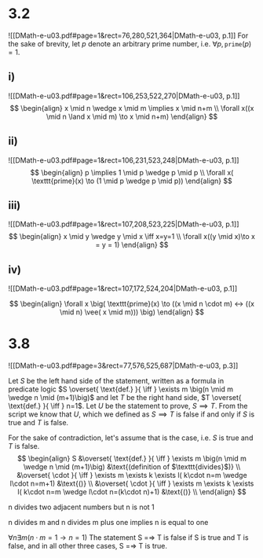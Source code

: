 
# 3.2
![[DMath-e-u03.pdf#page=1&rect=76,280,521,364|DMath-e-u03, p.1]]
For the sake of brevity, let $p$ denote an arbitrary prime number, i.e. $\forall p, \texttt{prime}(p)=1$.
## i)
![[DMath-e-u03.pdf#page=1&rect=106,253,522,270|DMath-e-u03, p.1]]
$$
\begin{align}
x \mid n \wedge x \mid m \implies x \mid n+m \\
\forall x((x \mid n \land x \mid m) \to x \mid n+m)
\end{align}
$$
## ii)
![[DMath-e-u03.pdf#page=1&rect=106,231,523,248|DMath-e-u03, p.1]]
$$
\begin{align}
p \implies 1 \mid p \wedge p \mid p  \\
\forall x( \texttt{prime}(x) \to (1 \mid p \wedge p \mid p))
\end{align}
$$
## iii)
![[DMath-e-u03.pdf#page=1&rect=107,208,523,225|DMath-e-u03, p.1]]
$$
\begin{align}
x \mid y \wedge y \mid x \iff x=y=1 \\
\forall x((y \mid x)\to x = y = 1)
\end{align}
$$

## iv)
![[DMath-e-u03.pdf#page=1&rect=107,172,524,204|DMath-e-u03, p.1]]

$$
\begin{align}
\forall x \big( \texttt{prime}(x) \to ((x \mid n \cdot m) ↔ ((x \mid n) \vee( x \mid m))) \big)
\end{align}
$$

# 3.8
![[DMath-e-u03.pdf#page=3&rect=77,576,525,687|DMath-e-u03, p.3]]


Let $S$ be the left hand side of the statement, written as a formula in predicate logic $S \overset{ \text{def.} }{ \iff } \exists m \big(n \mid m \wedge n \mid (m+1)\big)$ and let $T$ be the right hand side, $T \overset{ \text{def.} }{ \iff } n=1$. 
Let $U$ be the statement to prove, $S \implies T$. From the script we know that $U$, which we defined as $S \implies T$ is false if and only if $S$ is true and $T$ is false.

For the sake of contradiction, let's assume that is the case, i.e. $S$ is true and $T$ is false.
$$
\begin{align}
S &\overset{ \text{def.} }{ \iff } \exists m \big(n \mid m \wedge n \mid (m+1)\big) &\text{(definition of $\texttt{divides}$)} \\
&\overset{ \cdot }{ \iff } \exists m \exists k \exists l( k\cdot n=m \wedge l\cdot n=m+1) &\text{()} \\
&\overset{ \cdot }{ \iff } \exists m \exists k \exists l( k\cdot n=m \wedge l\cdot n=(k\cdot n)+1) &\text{()} \\
\end{align}
$$


n divides two adjacent numbers but n is not 1

n divides m and n divides m plus one implies n is equal to one


$\forall n \exists m(n\cdot m=1 \to n=1)$
The statement S =⇒ T is false if S is true and T is false, and in all other three cases, S =⇒ T is true.